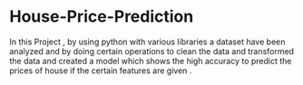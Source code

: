 # House-Price-Prediction
In this Project , by using python with various libraries a dataset have been analyzed and by doing certain operations to clean the data and transformed the data and created a model which shows the high accuracy to predict the prices of house if the certain features are given . 
